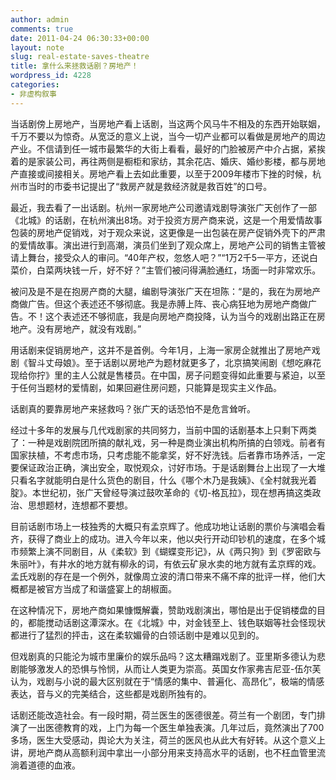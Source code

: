 ```yaml
---
author: admin
comments: true
date: 2011-04-24 06:30:33+00:00
layout: note
slug: real-estate-saves-theatre
title: 拿什么来拯救话剧？房地产！
wordpress_id: 4228
categories:
- 非虚构叙事
---
```


当话剧傍上房地产，当房地产看上话剧，当这两个风马牛不相及的东西开始联姻，千万不要以为惊奇。从宽泛的意义上说，当今一切产业都可以看做是房地产的周边产业。不信请到任一城市最繁华的大街上看看，最好的门脸被房产中介占据，紧挨着的是家装公司，再往两侧是橱柜和家纺，其余花店、婚庆、婚纱影楼，都与房地产直接或间接相关。房地产看上去如此重要，以至于2009年楼市下挫的时候，杭州市当时的市委书记提出了“救房产就是救经济就是救百姓”的口号。

最近，我去看了一出话剧。杭州一家房地产公司邀请戏剧导演张广天创作了一部《北城》的话剧，在杭州演出8场。对于投资方房产商来说，这是一个用爱情故事包装的房地产促销戏，对于观众来说，这更像是一出包装在房产促销外壳下的严肃的爱情故事。演出进行到高潮，演员们坐到了观众席上，房地产公司的销售主管被请上舞台，接受众人的审问。“40年产权，忽悠人吧？”“1万2千5一平方，还说白菜价，白菜两块钱一斤，好不好？”主管们被问得满脸通红，场面一时非常欢乐。

被问及是不是在抱房产商的大腿，编剧导演张广天在坦陈：“是的，我在为房地产商做广告。但这个表述还不够彻底。我是赤膊上阵、丧心病狂地为房地产商做广告。不！这个表述还不够彻底，我是向房地产商投降，认为当今的戏剧出路正在房地产。没有房地产，就没有戏剧。”

用话剧来促销房地产，这并不是首例。今年1月，上海一家房企就推出了房地产戏剧《智斗丈母娘》。至于话剧以房地产为题材就更多了，北京搞笑闹剧《想吃麻花现给你拧》里的主人公就是售楼员。在中国，房子问题变得如此重要与紧迫，以至于任何当题材的爱情剧，如果回避住房问题，只能算是现实主义作品。

话剧真的要靠房地产来拯救吗？张广天的话恐怕不是危言耸听。

经过十多年的发展与几代戏剧家的共同努力，当前中国的话剧基本上只剩下两类了：一种是戏剧院团所搞的献礼戏，另一种是商业演出机构所搞的白领戏。前者有国家扶植，不考虑市场，只考虑能不能拿奖，好不好洗钱。后者靠市场养活，一定要保证政治正确，演出安全，取悦观众，讨好市场。于是话剧舞台上出现了一大堆只看名字就能明白是什么货色的剧目，什么《哪个木乃是我姨》、《全村就我光着腚》。本世纪初，张广天曾经导演过鼓吹革命的《切-格瓦拉》，现在想再搞这类政治、思想题材，连想都不要想。

目前话剧市场上一枝独秀的大概只有孟京辉了。他成功地让话剧的票价与演唱会看齐，获得了商业上的成功。进入今年以来，他以央行开动印钞机的速度，在多个城市频繁上演不同剧目，从《柔软》到《蝴蝶变形记》，从《两只狗》到《罗密欧与朱丽叶》，有井水的地方就有柳永的词，有依云矿泉水卖的地方就有孟京辉的戏。孟氏戏剧的存在是一个例外，就像周立波的清口带来不痛不痒的批评一样，他们大概都是被官方当成了和谐盛宴上的胡椒面。

在这种情况下，房地产商如果慷慨解囊，赞助戏剧演出，哪怕是出于促销楼盘的目的，都能搅动话剧这潭深水。在《北城》中，对金钱至上、钱色联姻等社会怪现状都进行了猛烈的抨击，这在柔软媚骨的白领话剧中是难以见到的。

但戏剧真的只能沦为城市里廉价的娱乐品吗？这太糟蹋戏剧了。亚里斯多德认为悲剧能够激发人的恐惧与怜悯，从而让人类更为崇高。英国女作家弗吉尼亚-伍尔芙认为，戏剧与小说的最大区别就在于“情感的集中、普遍化、高昂化”，极端的情感表达，音与义的完美结合，这些都是戏剧所独有的。

话剧还能改造社会。有一段时期，荷兰医生的医德很差。荷兰有一个剧团，专门排演了一出医德教育的戏，上门为每一个医生单独表演。几年过后，竟然演出了700多场，医生大受感动，舆论大为关注，荷兰的医风也从此大有好转。从这个意义上讲，房地产商从高额利润中拿出一小部分用来支持高水平的话剧，也不枉血管里流淌着道德的血液。
